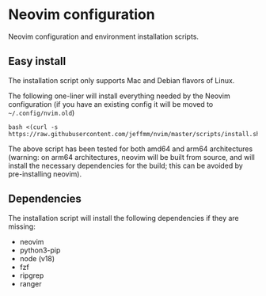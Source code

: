 # Neovim configuration

Neovim configuration and environment installation scripts.

## Easy install

The installation script only supports Mac and Debian flavors of Linux.

The following one-liner will install everything needed by the Neovim configuration (if you have an existing config it will be moved to `~/.config/nvim.old`)

```
bash <(curl -s https://raw.githubusercontent.com/jeffmm/nvim/master/scripts/install.sh)
```

The above script has been tested for both amd64 and arm64 architectures (warning: on arm64 architectures, neovim will be built from source, and will install the necessary dependencies for the build; this can be avoided by pre-installing neovim).

## Dependencies

The installation script will install the following dependencies if they are missing:

- neovim
- python3-pip
- node (v18)
- fzf
- ripgrep
- ranger
